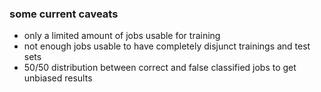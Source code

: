 ### some current caveats

- only a limited amount of jobs usable for training
- not enough jobs usable to have completely disjunct trainings and test sets
- 50/50 distribution between correct and false classified jobs to get unbiased results